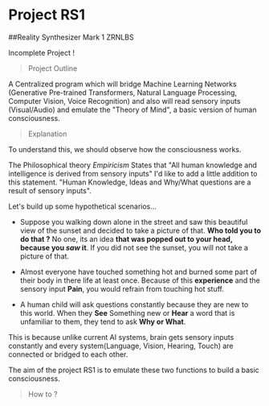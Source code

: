 # Project RS1
##Reality Synthesizer Mark 1
ZRNLBS

Incomplete Project !

> Project Outline

A Centralized program which will bridge Machine Learning Networks (Generative Pre-trained Transformers, Natural Language Processing, Computer Vision, Voice Recognition) and also will read sensory inputs (Visual/Audio) and emulate the "Theory of Mind", a basic version of human consciousness.

> Explanation

To understand this, we should observe how the consciousness works. 

The Philosophical theory *Empiricism* States that
"All human knowledge and intelligence is derived from sensory inputs"
I'd like to add a little addition to this statement. 
"Human Knowledge, Ideas and Why/What questions are a result of sensory inputs". 

Let's build up some hypothetical scenarios...

- Suppose you walking down alone in the street and saw this beautiful view of the sunset and decided to take a picture of that.  **Who told you  to do that ?** No one, its an idea **that was popped out to your head, because you *saw* it**. If you did not see the sunset, you will not take a picture of that.

- Almost everyone have touched something hot and burned some part of their body in there life at least once. Because of this **experience** and the sensory input **Pain**, you would refrain from touching hot stuff.

- A human child will ask questions constantly because they are new to this world. When they **See** Something new or **Hear** a word that is unfamiliar to them, they tend to ask **Why or What**.

This is because unlike current AI systems, brain gets sensory inputs constantly and every system(Language, Vision, Hearing, Touch) are connected or bridged to each other. 

The aim of the project RS1 is to emulate these two functions to build a basic consciousness. 

> How to ?
